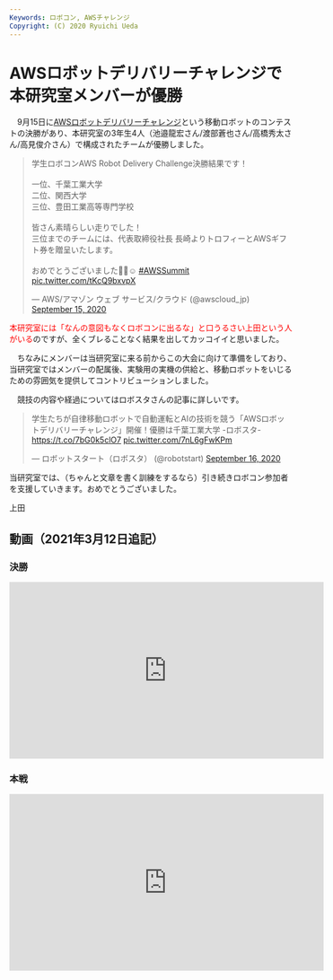 ```yaml
---
Keywords: ロボコン, AWSチャレンジ
Copyright: (C) 2020 Ryuichi Ueda
---
```


# AWSロボットデリバリーチャレンジで本研究室メンバーが優勝

　9月15日に[AWSロボットデリバリーチャレンジ](https://aws.amazon.com/jp/robot-delivery-challenge/)という移動ロボットのコンテストの決勝があり、本研究室の3年生4人（池邉龍宏さん/渡部蒼也さん/高橋秀太さん/高見俊介さん）で構成されたチームが優勝しました。

<blockquote class="twitter-tweet"><p lang="ja" dir="ltr">学生ロボコンAWS Robot Delivery Challenge決勝結果です！<br><br>一位、千葉工業大学<br>二位、関西大学<br>三位、豊田工業高等専門学校<br><br>皆さん素晴らしい走りでした！<br>三位までのチームには、代表取締役社長 長崎よりトロフィーとAWSギフト券を贈呈いたします。　<br><br>おめでとうございました🎊👏☺ <a href="https://twitter.com/hashtag/AWSSummit?src=hash&amp;ref_src=twsrc%5Etfw">#AWSSummit</a> <a href="https://t.co/tKcQ9bxvpX">pic.twitter.com/tKcQ9bxvpX</a></p>&mdash; AWS/アマゾン ウェブ サービス/クラウド (@awscloud_jp) <a href="https://twitter.com/awscloud_jp/status/1305791112351641601?ref_src=twsrc%5Etfw">September 15, 2020</a></blockquote> <script async src="https://platform.twitter.com/widgets.js" charset="utf-8"></script>

<span style="color:red">本研究室には「なんの意図もなくロボコンに出るな」と口うるさい上田という人がいる</span>のですが、全くブレることなく結果を出してカッコイイと思いました。

　ちなみにメンバーは当研究室に来る前からこの大会に向けて準備をしており、当研究室ではメンバーの配属後、実験用の実機の供給と、移動ロボットをいじるための雰囲気を提供してコントリビューションしました。

　競技の内容や経過についてはロボスタさんの記事に詳しいです。

<blockquote class="twitter-tweet" data-partner="tweetdeck"><p lang="ja" dir="ltr">学生たちが自律移動ロボットで自動運転とAIの技術を競う「AWSロボットデリバリーチャレンジ」開催！優勝は千葉工業大学 -ロボスタ- <a href="https://t.co/7bG0k5clO7">https://t.co/7bG0k5clO7</a> <a href="https://t.co/7nL6gFwKPm">pic.twitter.com/7nL6gFwKPm</a></p>&mdash; ロボットスタート（ロボスタ） (@robotstart) <a href="https://twitter.com/robotstart/status/1306144068489994241?ref_src=twsrc%5Etfw">September 16, 2020</a></blockquote>

当研究室では、（ちゃんと文章を書く訓練をするなら）引き続きロボコン参加者を支援していきます。おめでとうございました。


上田

## 動画（2021年3月12日追記）

### 決勝

<iframe width="560" height="315" src="https://www.youtube.com/embed/Tvhe4P3MiTU" frameborder="0" allow="accelerometer; autoplay; clipboard-write; encrypted-media; gyroscope; picture-in-picture" allowfullscreen></iframe>

### 本戦

<iframe width="560" height="315" src="https://www.youtube.com/embed/wjuNznYEFNg" frameborder="0" allow="accelerometer; autoplay; clipboard-write; encrypted-media; gyroscope; picture-in-picture" allowfullscreen></iframe>
